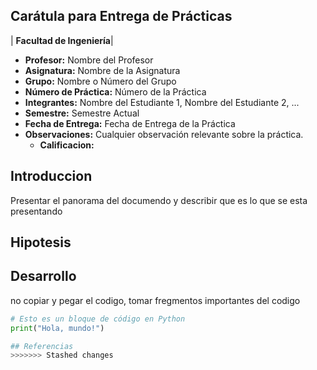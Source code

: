 
## Carátula para Entrega de Prácticas                  

| **Facultad de Ingeniería**|


- **Profesor:** Nombre del Profesor
- **Asignatura:** Nombre de la Asignatura
- **Grupo:** Nombre o Número del Grupo
- **Número de Práctica:** Número de la Práctica
- **Integrantes:** Nombre del Estudiante 1, Nombre del Estudiante 2, ...
- **Semestre:** Semestre Actual
- **Fecha de Entrega:** Fecha de Entrega de la Práctica
- **Observaciones:** Cualquier observación relevante sobre la práctica.
    - **Calificacion:**

## Introduccion
 Presentar el panorama del documendo y describir que es lo que se esta presentando

## Hipotesis

## Desarrollo
no copiar y pegar el codigo, tomar fregmentos importantes del codigo

```python
# Esto es un bloque de código en Python
print("Hola, mundo!")

## Referencias
>>>>>>> Stashed changes
